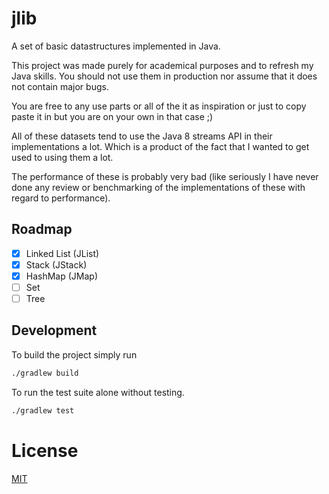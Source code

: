 # jlib
A set of basic datastructures implemented in Java. 

This project was made purely for academical purposes and to refresh my Java 
skills. You should not use them in production nor assume that it does not 
contain major bugs.

You are free to any use parts or all of the it as inspiration or just to copy
paste it in but you are on your own in that case ;)

All of these datasets tend to use the Java 8 streams API in their implementations
a lot. Which is a product of the fact that I wanted to get used to using them a
lot. 

The performance of these is probably very bad (like seriously I have never
done any review or benchmarking of the implementations of these with regard to 
performance).


## Roadmap

- [x] Linked List (JList)
- [x] Stack (JStack)
- [x] HashMap (JMap)
- [ ] Set
- [ ] Tree

## Development

To build the project simply run

```bash
./gradlew build
```

To run the test suite alone without testing.

```bash
./gradlew test
```

# License

[MIT](./LICENSE)
